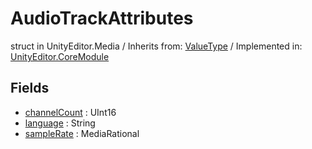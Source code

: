 # AudioTrackAttributes
struct in UnityEditor.Media
 / Inherits from: <a href="https://docs.unity3d.com/6000.0/Documentation/ScriptReference/ValueType.html">ValueType</a> / Implemented in: <a href="https://docs.unity3d.com/6000.0/Documentation/ScriptReference/UnityEditor.CoreModule.html">UnityEditor.CoreModule</a>
## Fields
- <a href="https://docs.unity3d.com/6000.0/Documentation/ScriptReference/AudioTrackAttributes-channelCount.html">channelCount</a> : UInt16
- <a href="https://docs.unity3d.com/6000.0/Documentation/ScriptReference/AudioTrackAttributes-language.html">language</a> : String
- <a href="https://docs.unity3d.com/6000.0/Documentation/ScriptReference/AudioTrackAttributes-sampleRate.html">sampleRate</a> : MediaRational
